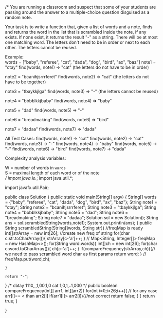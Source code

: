 /*
You are running a classroom and suspect that some of your students are passing around the answer to a multiple-choice question disguised as a random note.

Your task is to write a function that, given a list of words and a note, finds and returns the word in the list that is scrambled inside the note, if any exists. If none exist, it returns the result "-" as a string. There will be at most one matching word. The letters don't need to be in order or next to each other. The letters cannot be reused.

Example:  
words = ["baby", "referee", "cat", "dada", "dog", "bird", "ax", "baz"]
note1 = "ctay"
find(words, note1) => "cat"   (the letters do not have to be in order)  
  
note2 = "bcanihjsrrrferet"
find(words, note2) => "cat"   (the letters do not have to be together)  
  
note3 = "tbaykkjlga"
find(words, note3) => "-"     (the letters cannot be reused)  
  
note4 = "bbbblkkjbaby"
find(words, note4) => "baby"    
  
note5 = "dad"
find(words, note5) => "-"    
  
note6 = "breadmaking"
find(words, note6) => "bird"    

note7 = "dadaa"
find(words, note7) => "dada"    

All Test Cases:
find(words, note1) -> "cat"
find(words, note2) -> "cat"
find(words, note3) -> "-"
find(words, note4) -> "baby"
find(words, note5) -> "-"
find(words, note6) -> "bird"
find(words, note7) -> "dada"
  
Complexity analysis variables:  
  
W = number of words in `words`  
S = maximal length of each word or of the note  
*/
import java.io.*;
import java.util.*;

import javafx.util.Pair;

public class Solution {
  public static void main(String[] argv) {
    String[] words = {"baby", "referee", "cat", "dada", "dog", "bird", "ax", "baz"};
    String note1 = "ctay";
    String note2 = "bcanihjsrrrferet";
    String note3 = "tbaykkjlga";
    String note4 = "bbbblkkjbaby";
    String note5 = "dad";
    String note6 = "breadmaking";
    String note7 = "dadaa";
    Solution sol = new Solution();
   String ans =  sol.scrambledString(words,note1);
   System.out.println(ans);
  }
  public String scrambledString(String[]words, String str){
    //freqMap is ready 
    int[]strArray = new int[26];
    //create new freq of string
    for(char c:str.toCharArray()){
      strArray[c-'a']++;
    }
    // Map<String, Integer[]> freqMap = new HashMap<>();
    for(String word:words){
      int[]ch = new int[26];
      for(char c:word.toCharArray()){
        ch[c-'a']++;
      }
      if(compareFrequency(strArray,ch)){// we need to pass scrambled word char as first params
       return word;
      }
      // freqMap.put(word,ch);
      
    }

    return "-";

  }
  /*
  cbtay
  1110,,,1,00,1,0
  cat
  1,0,1,..1,000
  */
  public boolean compareFrequency(int[] arr1, int[]arr2){
    for(int i=0;i<26;i++){
      // for any case arr[i]== < than arr2[i]
      if(arr1[i]> arr2[i]){//not correct 
        return false;
      }
    }
    return true;
  }
  
}
